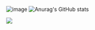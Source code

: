 <p align="center">

![image](https://github.com/RenWro/RenWro/assets/134458911/29143b94-27ae-4226-9454-47a0d54627c0)
![Anurag's GitHub stats](https://github-readme-stats.vercel.app/api?username=anuraghazra&show_icons=true&theme=transparent)
</p>


![](https://github.com/RenWro/RenWro/assets/134458911/b3a1b124-8523-44a3-8ec0-9ac8e47523d9)
